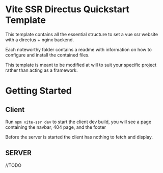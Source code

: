 # Vite SSR Directus Quickstart Template

This template contains all the essential structure to set a vue ssr website with a directus + nginx backend.

Each noteworthy folder contains a readme with information on how to configure and install the contained files.

This template is meant to be modified at will to suit your specific project rather than acting as a framework.

# Getting Started

## Client

Run `npm vite-ssr dev` to start the client dev build, you will see a page containing the navbar, 404 page, and the
footer

Before the server is started the client has nothing to fetch and display.

## SERVER

//TODO 

